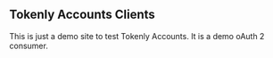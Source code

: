 ## Tokenly Accounts Clients

This is just a demo site to test Tokenly Accounts.  It is a demo oAuth 2 consumer.

